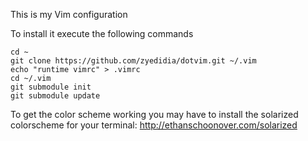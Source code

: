 This is my Vim configuration

To install it execute the following commands

```
cd ~
git clone https://github.com/zyedidia/dotvim.git ~/.vim
echo "runtime vimrc" > .vimrc
cd ~/.vim
git submodule init
git submodule update
```

To get the color scheme working you may have to install the solarized colorscheme for your terminal: http://ethanschoonover.com/solarized
